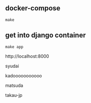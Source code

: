 ## docker-compose
```
make
```
## get into django container
```
make app
```


http://localhost:8000

syudai

kadooooooooooo

matsuda

takau-jp